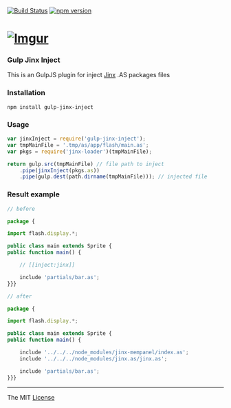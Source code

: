 [![Build Status](https://travis-ci.org/webcaetano/gulp-jinx-inject.svg?branch=master)](https://travis-ci.org/webcaetano/gulp-jinx-inject) [![npm version](https://badge.fury.io/js/gulp-jinx-inject.svg)](http://badge.fury.io/js/gulp-jinx-inject)

# [![Imgur](http://i.imgur.com/FHjshUv.png)](https://github.com/webcaetano/jinx)

### Gulp Jinx Inject

This is an GulpJS plugin for inject [Jinx](https://github.com/webcaetano/jinx) .AS packages files

### Installation

```
npm install gulp-jinx-inject
```

### Usage 

```javascript
var jinxInject = require('gulp-jinx-inject');
var tmpMainFile = '.tmp/as/app/flash/main.as';
var pkgs = require('jinx-loader')(tmpMainFile);

return gulp.src(tmpMainFile) // file path to inject
	.pipe(jinxInject(pkgs.as))
	.pipe(gulp.dest(path.dirname(tmpMainFile))); // injected file
```

### Result example
```javascript
// before 

package {

import flash.display.*;

public class main extends Sprite {
public function main() {

	// [[inject:jinx]]

	include 'partials/bar.as';
}}}

// after

package {

import flash.display.*;

public class main extends Sprite {
public function main() {

	include '../../../node_modules/jinx-mempanel/index.as';
 	include '../../../node_modules/jinx.as/jinx.as';

	include 'partials/bar.as';
}}}
```


---------------------------------

The MIT [License](https://raw.githubusercontent.com/webcaetano/gulp-jinx-inject/master/LICENSE.md)
